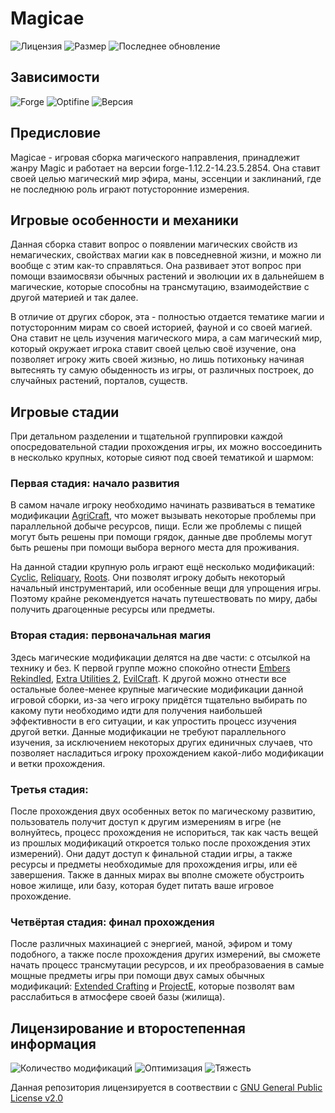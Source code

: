 # Magicae
![Лицензия](https://img.shields.io/github/license/Avandelta/Magicae?label=%D0%9B%D0%B8%D1%86%D0%B5%D0%BD%D0%B7%D0%B8%D1%8F&style=flat-square)
![Размер](https://img.shields.io/github/repo-size/Avandelta/Magicae?label=%D0%A0%D0%B0%D0%B7%D0%BC%D0%B5%D1%80&style=flat-square)
![Последнее обновление](https://img.shields.io/github/last-commit/Avandelta/Magicae?label=%D0%9F%D0%BE%D1%81%D0%BB%D0%B5%D0%B4%D0%BD%D0%B5%D0%B5%20%D0%BE%D0%B1%D0%BD%D0%BE%D0%B2%D0%BB%D0%B5%D0%BD%D0%B8%D0%B5&style=flat-square)

## Зависимости

![Forge](https://img.shields.io/badge/forge-14.23.5.2854-brightgreen?style=flat-square)
![Optifine](https://img.shields.io/badge/Optifine-OptiFine%201.12.2%20HD%20U%20F6%20pre1-brightgreen?style=flat-square)
![Версия](https://img.shields.io/badge/Версия-1.0.1-green?style=flat-square)

## Предисловие

Magicae - игровая сборка магического направления, принадлежит жанру Magic и работает на версии forge-1.12.2-14.23.5.2854. Она ставит своей целью магический мир эфира, маны, эссенции и заклинаний, где не последнюю роль играют потусторонние измерения.

## Игровые особенности и механики

Данная сборка ставит вопрос о появлении магических свойств из немагических, свойствах магии как в повседневной жизни, и можно ли вообще с этим как-то справляться. Она развивает этот вопрос при помощи взаимосвязи обычных растений и эволюции их в дальнейшем в магические, которые способны на трансмутацию, взаимодействие с другой материей и так далее.

В отличие от других сборок, эта - полностью отдается тематике магии и потусторонним мирам со своей историей, фауной и со своей магией. Она ставит не цель изучения магического мира, а сам магический мир, который окружает игрока ставит своей целью своё изучение, она позволяет игроку жить своей жизнью, но лишь потихоньку начиная вытеснять ту самую обыденность из игры, от различных построек, до случайных растений, порталов, существ.

## Игровые стадии

При детальном разделении и тщательной группировки каждой опосредовательной стадии прохождения игры, их можно воссоединить в несколько крупных, которые сияют под своей тематикой и шармом:

### Первая стадия: начало развития

В самом начале игроку необходимо начинать развиваться в тематике модификации [AgriCraft](https://www.curseforge.com/minecraft/mc-mods/agricraft), что может вызывать некоторые проблемы при параллельной добыче ресурсов, пищи. Если же проблемы с пищей могут быть решены при помощи грядок, данные две проблемы могут быть решены при помощи выбора верного места для проживания.

На данной стадии крупную роль играют ещё несколько модификаций: [Cyclic](https://www.curseforge.com/minecraft/mc-mods/cyclic), [Reliquary](https://www.curseforge.com/minecraft/mc-mods/reliquary-v1-3), [Roots](https://www.curseforge.com/minecraft/mc-mods/roots). Они позволят игроку добыть некоторый начальный инструментарий, или особенные вещи для упрощения игры. Поэтому крайне рекомендуется начать путешествовать по миру, дабы получить драгоценные ресурсы или предметы.

### Вторая стадия: первоначальная магия

Здесь магические модификации делятся на две части: с отсылкой на технику и без. К первой группе можно спокойно отнести [Embers Rekindled](https://www.curseforge.com/minecraft/mc-mods/embers-rekindled), [Extra Utilities 2](https://www.curseforge.com/minecraft/mc-mods/extra-utilities), [EvilCraft](https://www.curseforge.com/minecraft/mc-mods/evilcraft). К другой можно отнести все остальные более-менее крупные магические модификации данной игровой сборки, из-за чего игроку придётся тщательно выбирать по какому пути необходимо идти для получения наибольшей эффективности в его ситуации, и как упростить процесс изучения другой ветки. Данные модификации не требуют параллельного изучения, за исключением некоторых других единичных случаев, что позволяет насладиться игроку прохождением какой-либо модификации и ветки прохождения.


### Третья стадия: 

После прохождения двух особенных веток по магическому развитию, пользователь получит доступ к другим измерениям в игре (не волнуйтесь, процесс прохождения не испориться, так как часть вещей из прошлых модификаций откроется только после прохождения этих измерений). Они дадут доступ к финальной стадии игры, а также ресурсы и предметы необходимые для прохождения игры, или её завершения. Также в данных мирах вы вполне сможете обустроить новое жилище, или базу, которая будет питать ваше игровое прохождение.

### Четвёртая стадия: финал прохождения

После различных махинацией с энергией, маной, эфиром и тому подобного, а также после прохождения других измерений, вы сможете начать процесс трансмутации ресурсов, и их преобразоваения в самые мощные предметы игры при помощи двух самых обычных модификаций: [Extended Crafting](https://www.curseforge.com/minecraft/mc-mods/extended-crafting) и [ProjectE](https://www.curseforge.com/minecraft/mc-mods/projecte), которые позволят вам расслабиться в атмосфере своей базы (жилища).

## Лицензирование и второстепенная информация

![Количество модификаций](https://img.shields.io/badge/%D0%9A%D0%BE%D0%BB%D0%B8%D1%87%D0%B5%D1%81%D1%82%D0%B2%D0%BE%20%D0%BC%D0%BE%D0%B4%D0%B8%D1%84%D0%B8%D0%BA%D0%B0%D1%86%D0%B8%D0%B9-151%20\(159\)-green?style=flat-square)
![Оптимизация](https://img.shields.io/badge/Оптимизация-A+-green?style=flat-square)
![Тяжесть](https://img.shields.io/badge/%D0%A2%D1%8F%D0%B6%D0%B5%D1%81%D1%82%D1%8C-51%25-green?style=flat-square)

Данная репозитория лицензируется в соотвествии с [GNU General Public License v2.0]()
